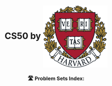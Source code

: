 <h1 align="center" title="CS50 by Harvard">
    CS50 by
    <img align="center" height="200px" 
	 src="https://github.com/VictorCrisostomo/CS50/blob/main/assets/harvard-logo.png?raw=true" 
	 alt="Harvard Logo" 
     />
</h1>

<h3 align="center">
      🛣 Problem Sets Index:
</h3>
